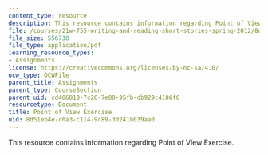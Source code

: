 ```yaml
---
content_type: resource
description: This resource contains information regarding Point of View Exercise.
file: /courses/21w-755-writing-and-reading-short-stories-spring-2012/8d51eb4ec0a3c1149c893d241b039aa0_MIT21W_755S12_pov.pdf
file_size: 556738
file_type: application/pdf
learning_resource_types:
- Assignments
license: https://creativecommons.org/licenses/by-nc-sa/4.0/
ocw_type: OCWFile
parent_title: Assignments
parent_type: CourseSection
parent_uid: cd406018-7c26-7e88-95fb-db929c4186f6
resourcetype: Document
title: Point of View Exercise
uid: 8d51eb4e-c0a3-c114-9c89-3d241b039aa0
---
```

This resource contains information regarding Point of View Exercise.
